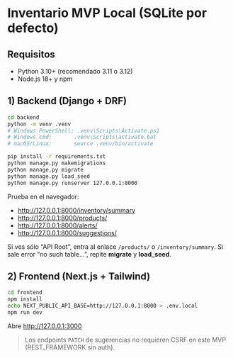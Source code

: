 
# Inventario MVP Local (SQLite por defecto)

## Requisitos
- Python 3.10+ (recomendado 3.11 o 3.12)
- Node.js 18+ y npm

## 1) Backend (Django + DRF)
```bash
cd backend
python -m venv .venv
# Windows PowerShell: .venv\Scripts\Activate.ps1
# Windows cmd:       .venv\Scripts\activate.bat
# macOS/Linux:       source .venv/bin/activate

pip install -r requirements.txt
python manage.py makemigrations
python manage.py migrate
python manage.py load_seed
python manage.py runserver 127.0.0.1:8000
```

Prueba en el navegador:
- http://127.0.0.1:8000/inventory/summary
- http://127.0.0.1:8000/products/
- http://127.0.0.1:8000/alerts/
- http://127.0.0.1:8000/suggestions/

Si ves sólo “API Root”, entra al enlace `/products/` o `/inventory/summary`.
Si sale error “no such table…”, repite **migrate** y **load_seed**.

## 2) Frontend (Next.js + Tailwind)
```bash
cd frontend
npm install
echo NEXT_PUBLIC_API_BASE=http://127.0.0.1:8000 > .env.local
npm run dev
```
Abre http://127.0.0.1:3000

> Los endpoints `PATCH` de sugerencias no requieren CSRF en este MVP (REST_FRAMEWORK sin auth).

